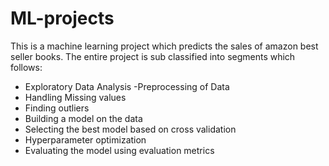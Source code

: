 # ML-projects
This is a machine learning project which predicts the sales of amazon best seller books.
The entire project is sub classified into segments which follows:
- Exploratory Data Analysis
-Preprocessing of Data
- Handling Missing values
- Finding outliers
- Building a model on the data
- Selecting the best model based on cross validation
- Hyperparameter optimization
- Evaluating the model using evaluation metrics

